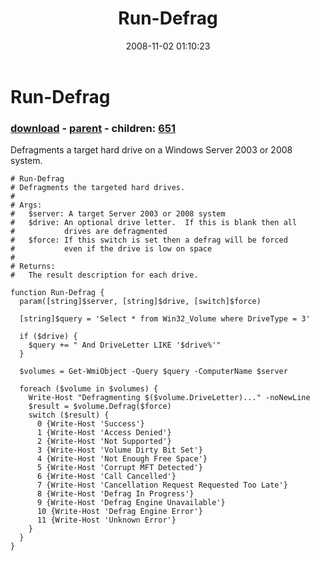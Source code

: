 ﻿---
pid:            650
poster:         tojo2000
title:          Run-Defrag
date:           2008-11-02 01:10:23
format:         posh
parent:         648
parent:         648
children:       651
---

# Run-Defrag

### [download](650.ps1) - [parent](648.md) - children: [651](651.md)

Defragments a target hard drive on a Windows Server 2003 or 2008 system.

```posh
# Run-Defrag
# Defragments the targeted hard drives.
#
# Args:
#   $server: A target Server 2003 or 2008 system
#   $drive: An optional drive letter.  If this is blank then all 
#           drives are defragmented
#   $force: If this switch is set then a defrag will be forced
#           even if the drive is low on space
#
# Returns:
#   The result description for each drive.

function Run-Defrag {
  param([string]$server, [string]$drive, [switch]$force)

  [string]$query = 'Select * from Win32_Volume where DriveType = 3'

  if ($drive) {
    $query += " And DriveLetter LIKE '$drive%'"
  }

  $volumes = Get-WmiObject -Query $query -ComputerName $server

  foreach ($volume in $volumes) {
    Write-Host "Defragmenting $($volume.DriveLetter)..." -noNewLine
    $result = $volume.Defrag($force)
    switch ($result) {
      0 {Write-Host 'Success'}
      1 {Write-Host 'Access Denied'}
      2 {Write-Host 'Not Supported'}
      3 {Write-Host 'Volume Dirty Bit Set'}
      4 {Write-Host 'Not Enough Free Space'}
      5 {Write-Host 'Corrupt MFT Detected'}
      6 {Write-Host 'Call Cancelled'}
      7 {Write-Host 'Cancellation Request Requested Too Late'}
      8 {Write-Host 'Defrag In Progress'}
      9 {Write-Host 'Defrag Engine Unavailable'}
      10 {Write-Host 'Defrag Engine Error'}
      11 {Write-Host 'Unknown Error'}
    }
  }
}
```
